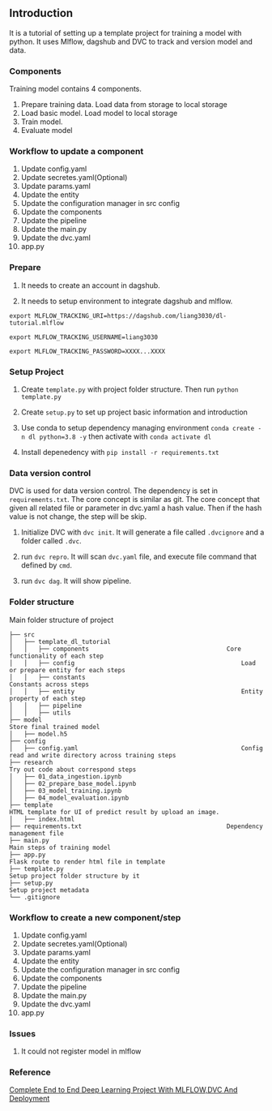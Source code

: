## Introduction

It is a tutorial of setting up a template project for training a model with python. It uses Mlflow, dagshub and DVC to track and version model and data.

### Components

Training model contains 4 components.

1. Prepare training data. Load data from storage to local storage
2. Load basic model. Load model to local storage
3. Train model.
4. Evaluate model

### Workflow to update a component

1. Update config.yaml
2. Update secretes.yaml(Optional)
3. Update params.yaml
4. Update the entity
5. Update the configuration manager in src config
6. Update the components
7. Update the pipeline
8. Update the main.py
9. Update the dvc.yaml
10. app.py

### Prepare

1. It needs to create an account in dagshub.

2. It needs to setup environment to integrate dagshub and mlflow.

```shell
export MLFLOW_TRACKING_URI=https://dagshub.com/liang3030/dl-tutorial.mlflow

export MLFLOW_TRACKING_USERNAME=liang3030

export MLFLOW_TRACKING_PASSWORD=XXXX...XXXX

```

### Setup Project

1. Create `template.py` with project folder structure. Then run `python template.py`

2. Create `setup.py` to set up project basic information and introduction

3. Use conda to setup dependency managing environment `conda create -n dl python=3.8 -y` then activate with `conda activate dl`

4. Install depenedency with `pip install -r requirements.txt`

### Data version control

DVC is used for data version control. The dependency is set in `requirements.txt`. The core concept is similar as git. The core concept that given all related file or parameter in dvc.yaml a hash value. Then if the hash value is not change, the step will be skip.

1. Initialize DVC with `dvc init`. It will generate a file called `.dvcignore` and a folder called `.dvc`.

2. run `dvc repro`. It will scan `dvc.yaml` file, and execute file command that defined by `cmd`.

3. run `dvc dag`. It will show pipeline.

### Folder structure

Main folder structure of project

```
├── src
│   ├── template_dl_tutorial
│   │   ├── components										Core functionality of each step
│   │ 	├── config												Load or prepare entity for each steps
│   │ 	├── constants											Constants across steps
│   │ 	├── entity												Entity property of each step
│   │ 	├── pipeline
│   │ 	├── utils
├── model																	Store final trained model
│   ├── model.h5
├── config
│   ├── config.yaml												Config read and write directory across training steps
├── research 															Try out code about correspond steps
│   ├── 01_data_ingestion.ipynb
│   ├── 02_prepare_base_model.ipynb
│   ├── 03_model_training.ipynb
│   ├── 04_model_evaluation.ipynb
├── template															HTML template for UI of predict result by upload an image.
│   ├── index.html
├── requirements.txt  										Dependency management file
├── main.py																Main steps of training model
├── app.py																Flask route to render html file in template
├── template.py														Setup project folder structure by it
├── setup.py															Setup project metadata
└── .gitignore

```

### Workflow to create a new component/step

1. Update config.yaml
2. Update secretes.yaml(Optional)
3. Update params.yaml
4. Update the entity
5. Update the configuration manager in src config
6. Update the components
7. Update the pipeline
8. Update the main.py
9. Update the dvc.yaml
10. app.py

### Issues

1. It could not register model in mlflow

### Reference

[Complete End to End Deep Learning Project With MLFLOW,DVC And Deployment](https://www.youtube.com/watch?v=86BKEv0X2xU)
